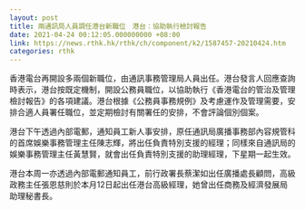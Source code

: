 ```yaml
---
layout: post
title: 兩通訊局人員調任港台新職位　港台：協助執行檢討報告
date: 2021-04-24 00:12:05.000000000 +08:00
link: https://news.rthk.hk/rthk/ch/component/k2/1587457-20210424.htm
categories: rthk
---
```


香港電台再開設多兩個新職位，由通訊事務管理局人員出任。港台發言人回應查詢時表示，港台按既定機制，開設公務員職位，以協助執行《香港電台的管治及管理檢討報告》的各項建議。港台根據《公務員事務規例》及考慮運作及管理需要，安排合適人員署任職位，並定期檢討有關署任的安排，不會評論個別個案。

港台下午透過內部電郵，通知員工新人事安排，原任通訊局廣播事務部內容規管科的首席娛樂事務管理主任陳志輝，將出任負責特別支援的經理；同樣來自通訊局的娛樂事務管理主任黃慧賢，就會出任負責特別支援的助理經理，下星期一起生效。

港台本周一亦透過內部電郵通知員工，前行政署長蔡潔如出任廣播處長顧問，高級政務主任張恩慈則於本月12日起出任港台高級經理，她曾出任商務及經濟發展局助理秘書長。
